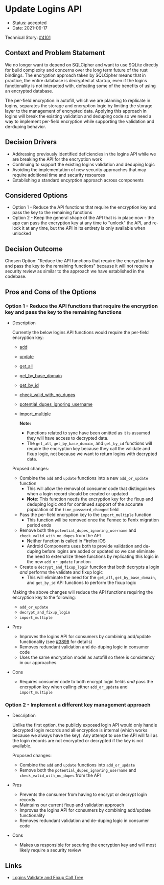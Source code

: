 # Update Logins API

* Status: accepted
* Date: 2021-06-17

Technical Story: [#4101](https://github.com/mozilla/application-services/issues/4101)

## Context and Problem Statement

We no longer want to depend on SQLCipher and want to use SQLite directly for build complexity and concerns over the long term future of the rust bindings. The encryption approach taken by SQLCipher means that in practice, the entire database is decrypted at startup, even if the logins functionality is not interacted with, defeating some of the benefits of using an encrypted database.

The per-field encryption in autofill, which we are planning to replicate in logins, separates the storage and encryption logic by limiting the storage layer to the management of encrypted data. Applying this approach in logins will break the existing validation and deduping code so we need a way to implement per-field encryption while supporting the validation and de-duping behavior.

## Decision Drivers

* Addressing previously identified deficiencies in the logins API while we are breaking the API for the encryption work
* Continuing to support the existing logins validation and deduping logic
* Avoiding the implementation of new security approaches that may require additional time and security resources
* Establishing a standard encyrption approach across components


## Considered Options

* Option 1 - Reduce the API functions that require the encryption key and pass the key to the remaining functions
* Option 2 - Keep the general shape of the API that is in place now - the app can pass the encryption key at any time to "unlock" the API, and re-lock it at any time, but the API in its entirety is only available when unlocked


## Decision Outcome

Chosen Option: "Reduce the API functions that require the encryption key and pass the key to the remaining functions" because it will not require a security review as similar to the approach we have established in the codebase.


## Pros and Cons of the Options

### Option 1 - Reduce the API functions that require the encryption key and pass the key to the remaining functions

* Description

  Currently the below logins API functions would require the per-field encryption key:
    - [add](https://github.com/mozilla/application-services/blob/1248a352cb2701b92395f2783bee8a88d18de455/components/logins/src/db.rs#L362)
    - [update](https://github.com/mozilla/application-services/blob/1248a352cb2701b92395f2783bee8a88d18de455/components/logins/src/db.rs#L611)
    - [get_all](https://github.com/mozilla/application-services/blob/1248a352cb2701b92395f2783bee8a88d18de455/components/logins/src/db.rs#L273)
    - [get_by_base_domain](https://github.com/mozilla/application-services/blob/1248a352cb2701b92395f2783bee8a88d18de455/components/logins/src/db.rs#L279)
    - [get_by_id](https://github.com/mozilla/application-services/blob/1248a352cb2701b92395f2783bee8a88d18de455/components/logins/src/db.rs#L330)
    - [check_valid_with_no_dupes](https://github.com/mozilla/application-services/blob/1248a352cb2701b92395f2783bee8a88d18de455/components/logins/src/db.rs#L663)
    - [potential_dupes_ignoring_username](https://github.com/mozilla/application-services/blob/1248a352cb2701b92395f2783bee8a88d18de455/components/logins/src/db.rs#L721)
    - [import_multiple](https://github.com/mozilla/application-services/blob/1248a352cb2701b92395f2783bee8a88d18de455/components/logins/src/db.rs#L455)

      **Note:**
        - Functions related to sync have been omitted as it is assumed they will have access to decrypted data.
        - The `get_all`, `get_by_base_domain`, and `get_by_id` functions will require the encryption key because they call the validate and fixup logic, not because we want to return logins with decrypted data.

  Propsed changes:
    - Combine the `add` and `update` functions into a new `add_or_update` function
      - This will allow the removal of consumer code that distinguishes when a login record should be created or updated
      - **Note:** This function needs the encryption key for the fixup and deduping logic _and_ for continued support of the accurate population of the `time_password_changed` field
    - Pass the per-field encryption key to the `import_multiple` function
      - This function will be removed once the Fennec to Fenix migration period ends
    - Remove both the `potential_dupes_ignoring_username` and `check_valid_with_no_dupes` from the API
      - Neither function is called in Firefox iOS
      - Android Components uses both to provide validation and de-duping before logins are added or updated so we can eliminate the need to externalize these functions by replicating this logic in the new `add_or_update` function
    - Create a `decrypt_and_fixup_login` function that both decrypts a login _and_ performs the validate and fixup logic
      - This will eliminate the need for the `get_all`, `get_by_base_domain`, and `get_by_id` API functions to perform the fixup logic

    Making the above changes will reduce the API functions requiring the encryption key to the following:
    - `add_or_update`
    - `decrypt_and_fixup_login`
    - `import_multiple`

* Pros
  * Improves the logins API for consumers by combining add/update functionality (see [#3899](https://github.com/mozilla/application-services/issues/3899) for details)
  * Removes redundant validation and de-duping logic in consumer code
  * Uses the same encryption model as autofill so there is consistency in our approaches
* Cons
  * Requires consumer code to both encrypt login fields _and_ pass the encryption key when calling either `add_or_update` and `import_multiple`


### Option 2 - Implement a different key management approach

* Description

  Unlike the first option, the publicly exposed login API would only handle decrypted login records and all encryption is internal (which works because we always have the key). Any attempt to use the API will fail as the login records are not encrypted or decrypted if the key is not available.

  Proposed changes:
  - Combine the `add` and `update` functions into `add_or_update`
  - Remove both the `potential_dupes_ignoring_username` and `check_valid_with_no_dupes` from the API

* Pros
  * Prevents the consumer from having to encrypt or decrypt login records
  * Maintains our current fixup and validation approach
  * Improves the logins API for consumers by combining add/update functionality
  * Removes redundant validation and de-duping logic in consumer code
* Cons
  * Makes us responsible for securing the encryption key and will most likely require a security review

## Links

* [Logins Validate and Fixup Call Tree](https://docs.google.com/drawings/d/1GZExe9lNpNDCoywpmg4RxHHNoqyaQ2CapbUyoM3K-KQ/edit?usp=sharing)